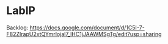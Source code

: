 # LabIP

Backlog: https://docs.google.com/document/d/1C5I-7-F82ZIrapU2xtQYmrIojal7_lHC1jJAAWMSgTg/edit?usp=sharing
